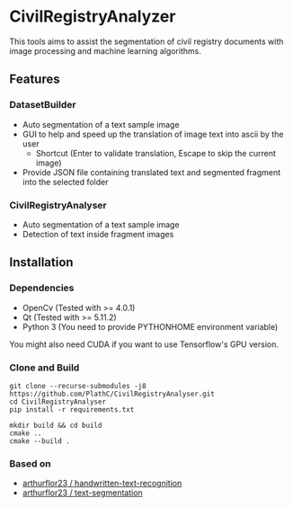 # CivilRegistryAnalyzer

This tools aims to assist the segmentation of civil registry documents with image processing and machine learning
algorithms.

## Features

### DatasetBuilder

- Auto segmentation of a text sample image
- GUI to help and speed up the translation of image text into ascii by the user
  -  Shortcut (Enter to validate translation, Escape to skip the current image)
- Provide JSON file containing translated text and segmented fragment into the selected folder

### CivilRegistryAnalyser

- Auto segmentation of a text sample image
- Detection of text inside fragment images   
   
## Installation

### Dependencies

- OpenCv (Tested with >= 4.0.1)
- Qt (Tested with >= 5.11.2)
- Python 3 (You need to provide PYTHONHOME environment variable)

You might also need CUDA if you want to use Tensorflow's GPU version.

### Clone and  Build

```
git clone --recurse-submodules -j8 https://github.com/PlathC/CivilRegistryAnalyser.git
cd CivilRegistryAnalyser
pip install -r requirements.txt

mkdir build && cd build
cmake ..
cmake --build .
```

### Based on

- [arthurflor23 / handwritten-text-recognition](https://github.com/arthurflor23/handwritten-text-recognition)
- [arthurflor23 / text-segmentation](https://github.com/arthurflor23/text-segmentation)